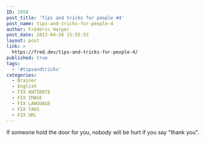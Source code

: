 ```yaml
---
ID: 2958
post_title: 'Tips and tricks for people #4'
post_name: tips-and-tricks-for-people-4
author: Frédéric Harper
post_date: 2012-04-26 15:55:53
layout: post
link: >
  https://fred.dev/tips-and-tricks-for-people-4/
published: true
tags:
  - '#tipsandtricks'
categories:
  - Brainer
  - English
  - FIX ANTIDOTE
  - FIX IMAGE
  - FIX LANGUAGE
  - FIX TAGS
  - FIX URL
---
```

If someone hold the door for you, nobody will be hurt if you say "thank you".